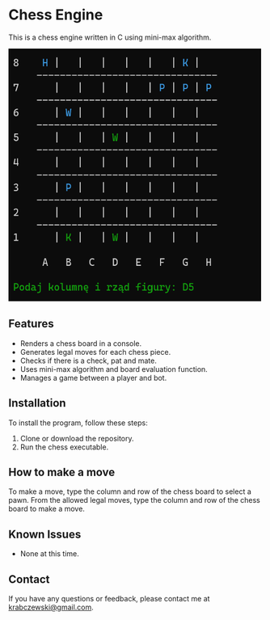 # Chess Engine

This is a chess engine written in C using mini-max algorithm.

<img src="game_gui.gif" width="500" height="500" />

## Features

- Renders a chess board in a console.
- Generates legal moves for each chess piece.
- Checks if there is a check, pat and mate.
- Uses mini-max algorithm and board evaluation function.
- Manages a game between a player and bot.

## Installation

To install the program, follow these steps:

1. Clone or download the repository.
2. Run the chess executable.

## How to make a move
To make a move, type the column and row of the chess board to select a pawn. From the allowed legal moves, type the column and row of the chess board to make a move.

## Known Issues

- None at this time.

## Contact

If you have any questions or feedback, please contact me at krabczewski@gmail.com.
